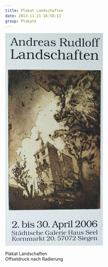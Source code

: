 ```yaml
---
title: Plakat Landschaften
date: 2013-11-21 18:58:13
group: Plakate
---
```

![Plakat Landschaften](/img/plakate/plakat-landschaften.jpg)

Plakat Landschaften<br>
Offsetdruck nach Radierung
